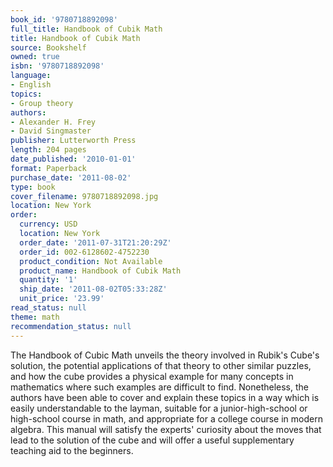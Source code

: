 ```yaml
---
book_id: '9780718892098'
full_title: Handbook of Cubik Math
title: Handbook of Cubik Math
source: Bookshelf
owned: true
isbn: '9780718892098'
language:
- English
topics:
- Group theory
authors:
- Alexander H. Frey
- David Singmaster
publisher: Lutterworth Press
length: 204 pages
date_published: '2010-01-01'
format: Paperback
purchase_date: '2011-08-02'
type: book
cover_filename: 9780718892098.jpg
location: New York
order:
  currency: USD
  location: New York
  order_date: '2011-07-31T21:20:29Z'
  order_id: 002-6128602-4752230
  product_condition: Not Available
  product_name: Handbook of Cubik Math
  quantity: '1'
  ship_date: '2011-08-02T05:33:28Z'
  unit_price: '23.99'
read_status: null
theme: math
recommendation_status: null
---
```

The Handbook of Cubic Math unveils the theory involved in Rubik's Cube's solution, the potential applications of that theory to other similar puzzles, and how the cube provides a physical example for many concepts in mathematics where such examples are difficult to find. Nonetheless, the authors have been able to cover and explain these topics in a way which is easily understandable to the layman, suitable for a junior-high-school or high-school course in math, and appropriate for a college course in modern algebra. This manual will satisfy the experts' curiosity about the moves that lead to the solution of the cube and will offer a useful supplementary teaching aid to the beginners.

